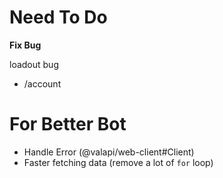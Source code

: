 # Need To Do

**Fix Bug**

loadout bug

- /account

# For Better Bot

-   Handle Error (@valapi/web-client#Client)
-   Faster fetching data (remove a lot of `for` loop)
